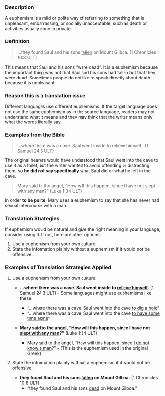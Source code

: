 
### Description

A euphemism is a mild or polite way of referring to something that is unpleasant, embarrassing, or socially unacceptable, such as death or activities usually done in private.

### Definition

>…they found Saul and his sons <u>fallen</u> on Mount Gilboa. (1 Chronicles 10:8 ULT)

This means that Saul and his sons “were dead”. It is a euphemism because the important thing was not that Saul and his sons had fallen but that they were dead. Sometimes people do not like to speak directly about death because it is unpleasant.

### Reason this is a translation issue

Different languages use different euphemisms. If the target language does not use the same euphemism as in the source language, readers may not understand what it means and they may think that the writer means only what the words literally say.

### Examples from the Bible

>…where there was a cave. Saul went inside to relieve himself…(1 Samuel 24:3 ULT)

The original hearers would have understood that Saul went into the cave to use it as a toilet, but the writer wanted to avoid offending or distracting them, so **he did not say specifically** what Saul did or what he left in the cave.

> Mary said to the angel, “How will this happen, since I have not slept with any man?” (Luke 1:34 ULT)

In order **to be polite**, Mary uses a euphemism to say that she has never had sexual intercourse with a man.

### Translation Strategies

If euphemism would be natural and give the right meaning in your language, consider using it. If not, here are other options:

1. Use a euphemism from your own culture.
1. State the information plainly without a euphemism if it would not be offensive.

### Examples of Translation Strategies Applied

1. Use a euphemism from your own culture.

    * **…where there was a cave. Saul went inside to <u>relieve himself</u>.** (1 Samuel 24:3 ULT) - Some languages might use euphemisms like these:
        * “…where there was a cave. Saul went into the cave <u>to dig a hole</u>“
        * “…where there was a cave. Saul went into the cave <u>to have some time alone</u>“

    * **Mary said to the angel, “How will this happen, since I have not <u>slept with any man</u>?”** (Luke 1:34 ULT)
        * Mary said to the angel, “How will this happen, since <u>I do not know a man</u>?” - (This is the euphemism used in the original Greek)

1. State the information plainly without a euphemism if it would not be offensive.

    * **they found Saul and his sons <u>fallen</u> on Mount Gilboa.** (1 Chronicles 10:8 ULT)
        * “they found Saul and his sons <u>dead</u> on Mount Gilboa.”

